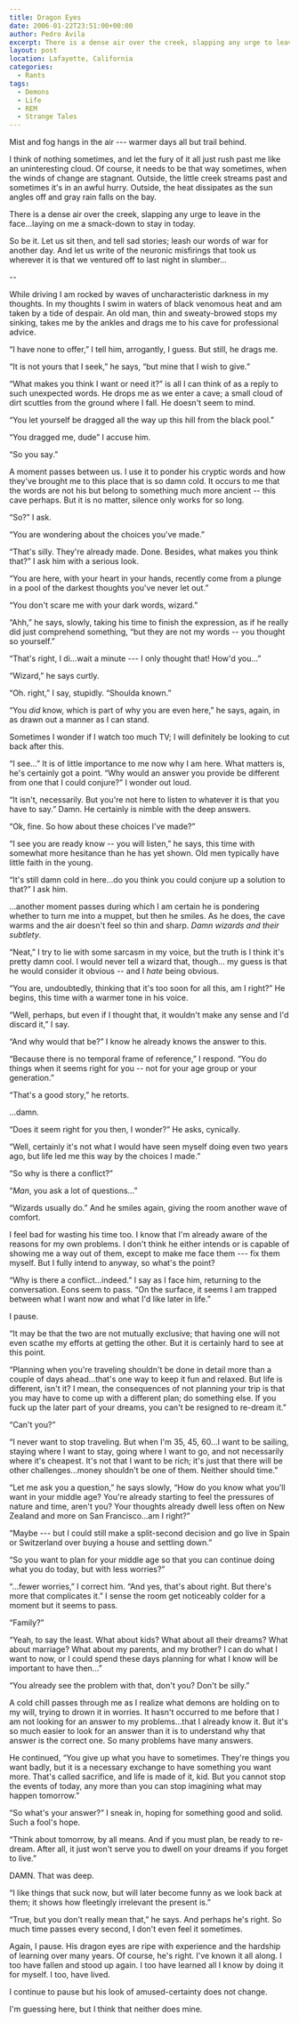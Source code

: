 ```yaml
---
title: Dragon Eyes
date: 2006-01-22T23:51:00+00:00
author: Pedro Ávila
excerpt: There is a dense air over the creek, slapping any urge to leave in the face...laying on me a smack-down to stay in today.
layout: post
location: Lafayette, California
categories:
  - Rants
tags:
  - Demons
  - Life
  - REM
  - Strange Tales
---
```

Mist and fog hangs in the air --- warmer days all but trail behind.

I think of nothing sometimes, and let the fury of it all just rush past me like an uninteresting cloud. Of course, it needs to be that way sometimes, when the winds of change are stagnant. Outside, the little creek streams past and sometimes it's in an awful hurry. Outside, the heat dissipates as the sun angles off and gray rain falls on the bay.

There is a dense air over the creek, slapping any urge to leave in the face...laying on me a smack-down to stay in today.

So be it. Let us sit then, and tell sad stories; leash our words of war for another day. And let us write of the neuronic misfirings that took us wherever it is that we ventured off to last night in slumber...

--

While driving I am rocked by waves of uncharacteristic darkness in my thoughts. In my thoughts I swim in waters of black venomous heat and am taken by a tide of despair. An old man, thin and sweaty-browed stops my sinking, takes me by the ankles and drags me to his cave for professional advice.

“I have none to offer,” I tell him, arrogantly, I guess. But still, he drags me.

“It is not yours that I seek,” he says, “but mine that I wish to give.”

“What makes you think I want or need it?” is all I can think of as a reply to such unexpected words. He drops me as we enter a cave; a small cloud of dirt scuttles from the ground where I fall. He doesn't seem to mind.

“You let yourself be dragged all the way up this hill from the black pool.”

“You dragged me, dude” I accuse him.

“So you say.”

A moment passes between us. I use it to ponder his cryptic words and how they've brought me to this place that is so damn cold. It occurs to me that the words are not his but belong to something much more ancient -- this cave perhaps. But it is no matter, silence only works for so long.

“So?” I ask.

“You are wondering about the choices you've made.”

“That's silly. They're already made. Done. Besides, what makes you think that?” I ask him with a serious look.

“You are here, with your heart in your hands, recently come from a plunge in a pool of the darkest thoughts you've never let out.”

“You don't scare me with your dark words, wizard.”

“Ahh,” he says, slowly, taking his time to finish the expression, as if he really did just comprehend something, “but they are not my words -- you thought so yourself.”

“That's right, I di...wait a minute --- I only thought that! How'd you...”

“Wizard,” he says curtly.

“Oh. right,” I say, stupidly. “Shoulda known.”

“You _did_ know, which is part of why you are even here,” he says, again, in as drawn out a manner as I can stand.

Sometimes I wonder if I watch too much TV; I will definitely be looking to cut back after this.

“I see...” It is of little importance to me now why I am here. What matters is, he's certainly got a point. “Why would an answer you provide be different from one that I could conjure?” I wonder out loud.

“It isn't, necessarily. But you're not here to listen to whatever it is that you have to say.” Damn. He certainly is nimble with the deep answers.

“Ok, fine. So how about these choices I've made?”

“I see you are ready know -- you will listen,” he says, this time with somewhat more hesitance than he has yet shown. Old men typically have little faith in the young.

“It's still damn cold in here...do you think you could conjure up a solution to that?” I ask him.

...another moment passes during which I am certain he is pondering whether to turn me into a muppet, but then he smiles. As he does, the cave warms and the air doesn't feel so thin and sharp. _Damn wizards and their subtlety_.

“Neat,” I try to lie with some sarcasm in my voice, but the truth is I think it's pretty damn cool. I would never tell a wizard that, though... my guess is that he would consider it obvious -- and I _hate_ being obvious.

“You are, undoubtedly, thinking that it's too soon for all this, am I right?” He begins, this time with a warmer tone in his voice.

“Well, perhaps, but even if I thought that, it wouldn't make any sense and I'd discard it,” I say.

“And why would that be?” I know he already knows the answer to this.

“Because there is no temporal frame of reference,” I respond. “You do things when it seems right for you -- not for your age group or your generation.”

“That's a good story,” he retorts.

...damn.

“Does it seem right for you then, I wonder?” He asks, cynically.

“Well, certainly it's not what I would have seen myself doing even two years ago, but life led me this way by the choices I made.”

“So why is there a conflict?”

“_Man_, you ask a lot of questions...”

“Wizards usually do.” And he smiles again, giving the room another wave of comfort.

I feel bad for wasting his time too. I know that I'm already aware of the reasons for my own problems. I don't think he either intends or is capable of showing me a way out of them, except to make me face them --- fix them myself. But I fully intend to anyway, so what's the point?

“Why is there a conflict...indeed.” I say as I face him, returning to the conversation. Eons seem to pass. “On the surface, it seems I am trapped between what I want now and what I'd like later in life.”

I pause.

“It may be that the two are not mutually exclusive; that having one will not even scathe my efforts at getting the other. But it is certainly hard to see at this point.

“Planning when you're traveling shouldn't be done in detail more than a couple of days ahead...that's one way to keep it fun and relaxed. But life is different, isn't it? I mean, the consequences of not planning your trip is that you may have to come up with a different plan; do something else. If you fuck up the later part of your dreams, you can't be resigned to re-dream it.”

“Can't you?”

“I never want to stop traveling. But when I'm 35, 45, 60...I want to be sailing, staying where I want to stay, going where I want to go, and not necessarily where it's cheapest. It's not that I want to be rich; it's just that there will be other challenges...money shouldn't be one of them. Neither should time.”

“Let me ask you a question,” he says slowly, “How do you know what you'll want in your middle age? You're already starting to feel the pressures of nature and time, aren't you? Your thoughts already dwell less often on New Zealand and more on San Francisco...am I right?”

“Maybe --- but I could still make a split-second decision and go live in Spain or Switzerland over buying a house and settling down.”

“So you want to plan for your middle age so that you can continue doing what you do today, but with less worries?”

“...fewer worries,” I correct him. “And yes, that's about right. But there's more that complicates it.” I sense the room get noticeably colder for a moment but it seems to pass.

“Family?”

“Yeah, to say the least. What about kids? What about all their dreams? What about marriage? What about my parents, and my brother? I can do what I want to now, or I could spend these days planning for what I know will be important to have then...”

“You already see the problem with that, don't you? Don't be silly.”

A cold chill passes through me as I realize what demons are holding on to my will, trying to drown it in worries. It hasn't occurred to me before that I am not looking for an answer to my problems...that I already know it. But it's so much easier to look for an answer than it is to understand why that answer is the correct one. So many problems have many answers.

He continued, “You give up what you have to sometimes. They're things you want badly, but it is a necessary exchange to have something you want more. That's called sacrifice, and life is made of it, kid. But you cannot stop the events of today, any more than you can stop imagining what may happen tomorrow.”

“So what's your answer?” I sneak in, hoping for something good and solid. Such a fool's hope.

“Think about tomorrow, by all means. And if you must plan, be ready to re-dream. After all, it just won't serve you to dwell on your dreams if you forget to live.”

DAMN. That was deep.

“I like things that suck now, but will later become funny as we look back at them; it shows how fleetingly irrelevant the present is.”

“True, but you don't really mean that,” he says. And perhaps he's right. So much time passes every second, I don't even feel it sometimes.

Again, I pause. His dragon eyes are ripe with experience and the hardship of learning over many years. Of course, he's right. I've known it all along. I too have fallen and stood up again. I too have learned all I know by doing it for myself. I too, have lived.

I continue to pause but his look of amused-certainty does not change.

I'm guessing here, but I think that neither does mine.